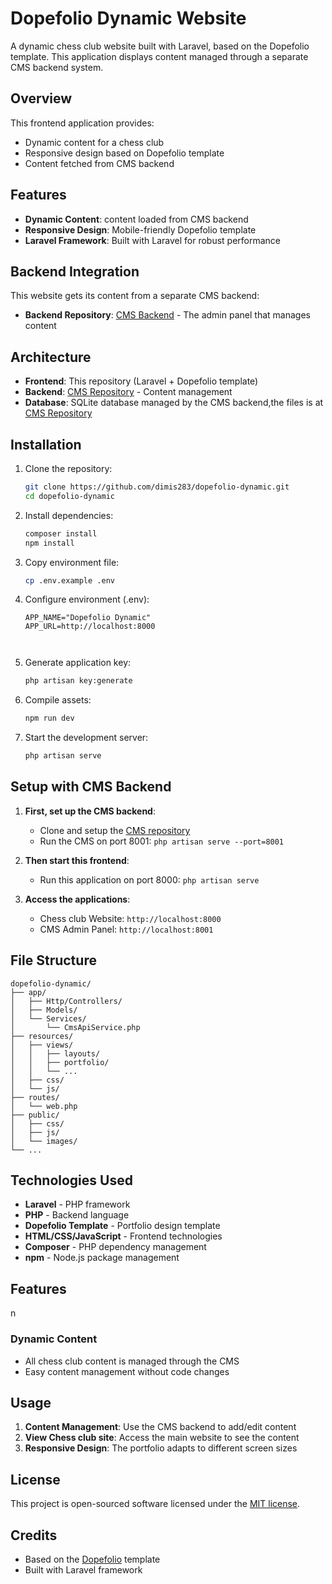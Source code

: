 # Dopefolio Dynamic Website

A dynamic chess club website built with Laravel, based on the Dopefolio template. This application displays  content managed through a separate CMS backend system.

## Overview

This frontend application provides:
- Dynamic content for a chess club
- Responsive design based on Dopefolio template
- Content fetched from CMS backend


## Features

- **Dynamic Content**: content loaded from CMS backend
- **Responsive Design**: Mobile-friendly Dopefolio template
- **Laravel Framework**: Built with Laravel for robust performance


## Backend Integration

This website gets its content from a separate CMS backend:
- **Backend Repository**: [CMS Backend](https://github.com/dimis283/demo) - The admin panel  that manages  content

## Architecture

- **Frontend**: This repository (Laravel + Dopefolio template)
- **Backend**: [CMS Repository](https://github.com/dimis283/demo) - Content management 
- **Database**: SQLite database managed by the CMS backend,the files is at [CMS Repository](https://github.com/dimis283/demo) 

## Installation

1. Clone the repository:
   ```bash
   git clone https://github.com/dimis283/dopefolio-dynamic.git
   cd dopefolio-dynamic
   ```

2. Install dependencies:
   ```bash
   composer install
   npm install
   ```

3. Copy environment file:
   ```bash
   cp .env.example .env
   ```

4. Configure environment (.env):
   ```
   APP_NAME="Dopefolio Dynamic"
   APP_URL=http://localhost:8000
   
  

5. Generate application key:
   ```bash
   php artisan key:generate
   ```

6. Compile assets:
   ```bash
   npm run dev
   ```

7. Start the development server:
   ```bash
   php artisan serve
   ```

## Setup with CMS Backend

1. **First, set up the CMS backend**:
   - Clone and setup the [CMS repository](https://github.com/dimis283/demo)
   - Run the CMS on port 8001: `php artisan serve --port=8001`

2. **Then start this frontend**:
   - Run this application on port 8000: `php artisan serve`

3. **Access the applications**:
   - Chess club Website: `http://localhost:8000`
   - CMS Admin Panel: `http://localhost:8001`

## File Structure

```
dopefolio-dynamic/
├── app/
│   ├── Http/Controllers/
│   ├── Models/
│   └── Services/
│       └── CmsApiService.php
├── resources/
│   ├── views/
│   │   ├── layouts/
│   │   ├── portfolio/
│   │   └── ...
│   ├── css/
│   └── js/
├── routes/
│   └── web.php
├── public/
│   ├── css/
│   ├── js/
│   └── images/
└── ...
```

## Technologies Used

- **Laravel** - PHP framework
- **PHP** - Backend language
- **Dopefolio Template** - Portfolio design template
- **HTML/CSS/JavaScript** - Frontend technologies
- **Composer** - PHP dependency management
- **npm** - Node.js package management

## Features

n

### Dynamic Content
- All chess club content is managed through the CMS
- Easy content management without code changes

## Usage

1. **Content Management**: Use the CMS backend to add/edit  content
2. **View Chess club site**: Access the main website to see the content
3. **Responsive Design**: The portfolio adapts to different screen sizes



## License

This project is open-sourced software licensed under the [MIT license](LICENSE).

## Credits

- Based on the [Dopefolio](https://github.com/rammcodes/Dopefolio) template
- Built with Laravel framework
